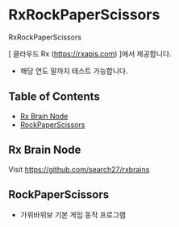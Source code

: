 # RxRockPaperScissors
RxRockPaperScissors

[ 클라우드 Rx (<a href='https://rxapis.com'>https://rxapis.com</a>) ]에서 제공합니다.
* 해당 연도 말까지 테스트 가능합니다.

## Table of Contents

- [Rx Brain Node](#rx-brain-node)
- [RockPaperScissors](#RockPaperScissors)

## Rx Brain Node
Visit https://github.com/search27/rxbrains


## RockPaperScissors
* 가위바위보 기본 게임 동작 프로그램

